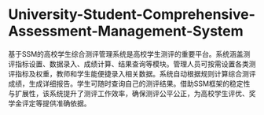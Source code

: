 # University-Student-Comprehensive-Assessment-Management-System
基于SSM的高校学生综合测评管理系统是高校学生测评的重要平台。系统涵盖测评指标设置、数据录入、成绩计算、结果查询等模块。管理人员可按需设置各类测评指标及权重，教师和学生能便捷录入相关数据。系统自动根据规则计算综合测评成绩，生成详细报告。学生可随时查询自己的测评结果。借助SSM框架的稳定性与扩展性，该系统提升了测评工作效率，确保测评公平公正，为高校学生评优、奖学金评定等提供准确依据。
